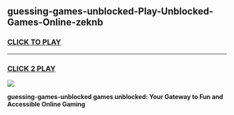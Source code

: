 
## guessing-games-unblocked-Play-Unblocked-Games-Online-zeknb
<h3>
<a href="https://premium76.site?title=guessing-games-unblocked&ref=25A">CLICK TO PLAY</a></h3>
<hr>

<h3>
<a href="https://premium76.site?title=guessing-games-unblocked&ref=25A">CLICK 2 PLAY</a>
  
</h3>

<a href="https://premium76.site?title=guessing-games-unblocked&ref=25A"><img src="https://clearcache.store/games.png"></a>


**guessing-games-unblocked games unblocked: Your Gateway to Fun and Accessible Online Gaming**
